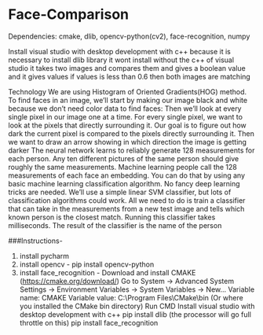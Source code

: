 # Face-Comparison
Dependencies: cmake, dlib, opencv-python(cv2), face-recognition, numpy

Install visual studio with desktop development with c++ because it is necessary to install dlib library it wont install without the c++ of visual studio it takes two images and compares them and gives a boolean value and it gives values if values is less than 0.6 then both images are matching

Technology We are using Histogram of Oriented Gradients(HOG) method. To find faces in an image, we’ll start by making our image black and white because we don’t need color data to find faces: Then we’ll look at every single pixel in our image one at a time. For every single pixel, we want to look at the pixels that directly surrounding it. Our goal is to figure out how dark the current pixel is compared to the pixels directly surrounding it. Then we want to draw an arrow showing in which direction the image is getting darker The neural network learns to reliably generate 128 measurements for each person. Any ten different pictures of the same person should give roughly the same measurements. Machine learning people call the 128 measurements of each face an embedding. You can do that by using any basic machine learning classification algorithm. No fancy deep learning tricks are needed. We’ll use a simple linear SVM classifier, but lots of classification algorithms could work. All we need to do is train a classifier that can take in the measurements from a new test image and tells which known person is the closest match. Running this classifier takes milliseconds. The result of the classifier is the name of the person

###Instructions-
1. install pycharm
2. install opencv - pip install opencv-python
3. install face_recognition - Download and install CMAKE (https://cmake.org/download/)
                              Go to System -> Advanced System Settings -> Environment Variables -> System Variables -> New... Variable name: CMAKE Variable value: C:\Program Files\CMake\bin (Or where you installed the CMake bin directory)
                              Run CMD
                              Install visual studio with desktop development with c++
                              pip install dlib (the processor will go full throttle on this)
                              pip install face_recognition
